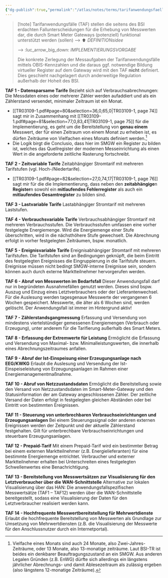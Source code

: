```yaml
---
{"dg-publish":true,"permalink":"/atlas/notes/terms/tarifanwendungsfaelle-taf/","tags":["class/note","class/termNote"],"noteIcon":""}
---
```


> [!note] Tarifanwendungsfälle (TAF) stellen die seitens des BSI erdachten Fallunterscheidungen für die Erhebung von Messwerten dar, die durch Smart Meter Gateways (potenziell) funktional unterstützt werden (sollen) 
> --> ⬆️ *DEFINITIONsidee*
> 
> --> :luc_arrow_big_down: *IMPLEMENTIERUNGSVORGABE*
> 
> Die konkrete Zerlegung der Messaufgaben der Tarifanwendungsfälle mittels OBIS-Kennzahlen und die daraus ggf. notwendige Bildung virtueller Register auf dem Gateway wird mit den TAF **nicht** definiert. 
> Dies geschieht nachgelagert durch anderweitige Regulation außerhalb der Hoheit des BSI. 
> 



**TAF 1 - Datensparsame Tarife** Bezieht sich auf Verbrauchsabrechnungen: Die Messdaten eines oder mehrerer Zähler werden aufaddiert und als ein Zählerstand versendet, minimaler Zeitraum ist ein Monat.
- [[TR03109-1.pdf#page=80&selection=36,0,65,0|TR03109-1, page 74]] sagt mir in Zusammenhang mit [[TR03109-1.pdf#page=81&selection=77,0,83,41|TR03109-1, page 75]] für die Implementierung, es geht um die Bereitstellung von **genau einem** Messwert, der für einen Zeitraum von einem Monat zu erheben ist, es dürfen Zeiträume von Vielfachen eines Monats definiert werden.[^1] 
- Die Logik birgt die Conclusio, dass hier im SMGW ein Register zu bilden ist, welches das Quellregister der modernen Messeinrichtung als einen Wert in die angeforderte zeitliche Rasterung fortschreibt.

**TAF 2 - Zeitvariable Tarife** Zeitabhängiger Stromtarif mit mehreren Tarifstufen (vgl. Hoch-/Niedertarife).
- [[TR03109-1.pdf#page=82&selection=27,0,74,17|TR03109-1, page 76]] sagt mir für die die Implementierung, dass neben den **zeitabhängige**n **Register**n sowohl ein **mitlaufendes Fehlerregister** als auch ein **mitlaufendes Gesamtregister** zu bilden sind.

**TAF 3 - Lastvariable Tarife** Lastabhängiger Stromtarif mit mehreren Laststufen.

**TAF 4 - Verbrauchsvariable Tarife** Verbrauchsabhängiger Stromtarif mit mehreren Verbrauchsstufen. Die Verbrauchsstufen umfassen eine vorher festgelegte Energiemenge. Wird die Energiemenge einer Stufe überschritten, wird in die nächsthöhere Stufe gewechselt. Die Abrechnung erfolgt in vorher festgelegten Zeiträumen, bspw. monatlich.

**TAF 5 - Ereignisvariable Tarife** Ereignisabhängiger Stromtarif mit mehreren Tarifstufen. Die Tarifstufen sind an Bedingungen geknüpft, die beim Eintritt des festgelegten Ereignisses die Eingruppierung in die Tarifstufe steuern. Ereignisse müssen nicht bedingt SMGW-interne Ereignisse sein, sondern können auch durch externe Marktteilnehmer hervorgerufen werden.

**TAF 6 - Abruf von Messwerten im Bedarfsfall** Dieser Anwendungsfall darf nur in begründeten Ausnahmefällen genutzt werden. Dieses sind bspw. Auszug und Einzug eines Letztverbrauchers oder der Lieferantenwechsel. Für die Auslesung werden tagesgenaue Messwerte der vergangenen 6 Wochen gespeichert. Messwerte, die älter als 6 Wochen sind, werden gelöscht. Der Anwendungsfall ist immer im Hintergrund aktiv!

**TAF 7 - Zählerstandsgangmessung** Erfassung und Versendung von mindestens viertelstündiger gemessenen Energiemengen (Verbrauch oder Erzeugung), unter anderem für die Tarifierung außerhalb des Smart Meters.

**TAF 8 - Erfassung der Extremwerte für Leistung** Ermöglicht die Erfassung und Versendung von Maximal- bzw. Minimalleistungswerten, die innerhalb eines Abrechnungszeitraumes anfallen.

**TAF 9 - Abruf der Ist-Einspeisung einer Erzeugungsanlage nach EEG/KWKG** Erlaubt die Auslesung und Versendung der Ist-Einspeiseleistung von Erzeugungsanlagen im Rahmen einer Energiemanagementmaßnahme.

**TAF 10 - Abruf von Netzzustandsdaten** Ermöglicht die Bereitstellung sowie den Versand von Netzzustandsdaten im Smart-Meter-Gateway und den Statusinformation der am Gateway angeschlossenen Zähler. Der zeitliche Versand der Daten erfolgt in festgelegten gleichen Abständen oder bei Eintritt von bestimmten Ereignissen.

**TAF 11 - Steuerung von unterbrechbaren Verbrauchseinrichtungen und Erzeugungsanlagen** Bei einem Steuerungssignal oder anderen externen Ereignissen werden der Zeitpunkt und der aktuelle Zählerstand festgehalten. Gilt für unterbrechbare Verbrauchseinrichtungen und steuerbare Erzeugungsanlagen.

**TAF 12 - Prepaid-Tarif** Mit einem Prepaid-Tarif wird ein bestimmter Betrag bei einem externen Marktteilnehmer (z.B. Energielieferanten) für eine bestimmte Energiemenge entrichtet. Verbraucher und externer Marktteilnehmer erhalten bei Unterschreiten eines festgelegten Schwellenwertes eine Benachrichtigung.

**TAF 13 - Bereitstellung von Messwertsätzen zur Visualisierung für den Letztverbraucher über die WAN-Schnittstelle** Alternative zur lokalen Visualisierung über das HAN: Die anwendungsfallspezifischen Messwertsätze (TAF1 – TAF12) werden über die WAN-Schnittstelle bereitgestellt, sodass eine Visualisierung der Daten für den Letztverbraucher realisiert werden kann.

**TAF 14 - Hochfrequente Messwertbereitstellung für Mehrwertdienste** Erlaubt die hochfrequente Bereitstellung von Messwerten als Grundlage zur Umsetzung von Mehrwertdiensten (z.B. die Visualisierung der Messwerte für den Anschlussnutzer durch ein Internetportal).

[^1]: Vielfache eines Monats sind auch 24 Monate, also Zwei-Jahres-Zeiträume, oder 13 Monate, also 13-monatige zeiträume. Laut BSI-TR ist beides ein denkbarer Beauftragungszustand an ein SMGW. Aus anderen Legalen Gründen (z.B. EnWG) dürfte sich allerdings ein längstens jährlicher Abrechnungs- und damit Ablesezeitraum als zulässig ergeben (also längstens 12-monatige Zeiträume). 